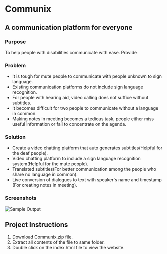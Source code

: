 # Communix
## A communication platform for everyone

### Purpose 

To help people with disabilities communicate with ease. Provide

### Problem

* It is tough for mute people to communicate with people unknown to sign language.
* Existing communication platforms do not include sign language recognition.
* For people with hearing aid, video calling does not suffice without subtitles.
* It becomes difficult for two people to communicate without a language in common.
* Making notes in meeting becomes a tedious task, people either miss useful information or fail to concentrate on the agenda.

### Solution

* Create a video chatting platform that auto generates subtitles(Helpful for the deaf people).
* Video chatting platform to include a sign language recognition system(Helpful for the mute people). 
* Translated subtitles(For better communication among the people who share no language in common).
* Live conversion of dialogues to text with speaker's name and timestamp (For creating notes in meeting).

### Screenshots

[image1]: ./images/sample_dog_output.png "Sample Output"
![Sample Output][image1]


## Project Instructions

1. Download Communix.zip file.
2. Extract all contents of the file to same folder.
3. Double click on the index.html file to view the website.

